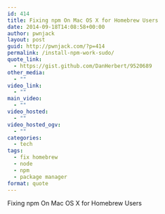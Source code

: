 ```yaml
---
id: 414
title: Fixing npm On Mac OS X for Homebrew Users
date: 2014-09-18T14:08:58+00:00
author: pwnjack
layout: post
guid: http://pwnjack.com/?p=414
permalink: /install-npm-work-sudo/
quote_link:
  - https://gist.github.com/DanHerbert/9520689
other_media:
  - ""
video_link:
  - ""
main_video:
  - ""
video_hosted:
  - ""
video_hosted_ogv:
  - ""
categories:
  - tech
tags:
  - fix homebrew
  - node
  - npm
  - package manager
format: quote
---
```

Fixing npm On Mac OS X for Homebrew Users